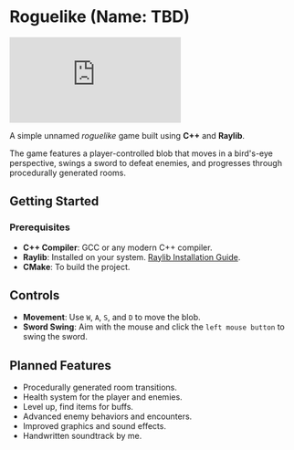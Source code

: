 # Roguelike (Name: TBD)

![Todo List](https://github.com/Sieep-Coding/rouge/blob/main/todo.md)

A simple unnamed *roguelike* game built using **C++** and **Raylib**. 

The game features a player-controlled blob that moves in a bird's-eye perspective, swings a sword to defeat enemies, and progresses through procedurally generated rooms.

## Getting Started

### Prerequisites
- **C++ Compiler**: GCC or any modern C++ compiler.
- **Raylib**: Installed on your system. [Raylib Installation Guide](https://github.com/raysan5/raylib#installation).
- **CMake**: To build the project.

## Controls

- **Movement**: Use `W`, `A`, `S`, and `D` to move the blob.
- **Sword Swing**: Aim with the mouse and click the `left mouse button` to swing the sword.


## Planned Features

- Procedurally generated room transitions.
- Health system for the player and enemies.
- Level up, find items for buffs.
- Advanced enemy behaviors and encounters.
- Improved graphics and sound effects.
- Handwritten soundtrack by me.